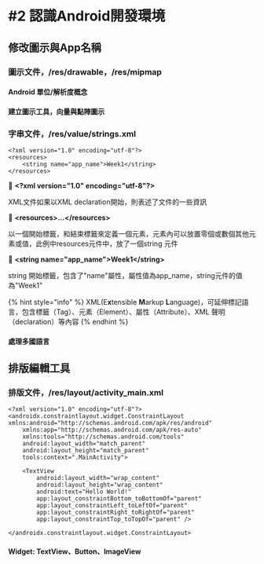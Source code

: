 # \#2 認識Android開發環境

## 修改圖示與App名稱

### 圖示文件，/res/drawable，/res/mipmap

#### Android 單位/解析度概念

#### 建立圖示工具，向量與點陣圖示

### 字串文件，/res/value/strings.xml

```markup
<?xml version="1.0" encoding="utf-8"?> 
<resources>
    <string name="app_name">Week1</string>
</resources> 
```



  🚩 **&lt;?xml version="1.0" encoding="utf-8"?&gt;**

XML文件如果以XML declaration開始，則表述了文件的一些資訊

🚩 **&lt;resources&gt;...&lt;/resources&gt;**

 以一個開始標籤，和結束標籤來定義一個元素，元素內可以放置零個或數個其他元素或值，此例中resources元件中，放了一個string 元件

🚩 **&lt;string name="app\_name"&gt;Week1&lt;/string&gt;**

 string 開始標籤，包含了"name"屬性，屬性值為app\_name，string元件的值為"Week1"

{% hint style="info" %}
XML\(E**x**tensible **M**arkup **L**anguage\)，可延伸標記語言，包含標籤（Tag）、元素（Element）、屬性（Attribute）、XML 聲明（declaration）等內容
{% endhint %}

#### 處理多國語言

## 排版編輯工具

### 排版文件，/res/layout/activity\_main.xml

```markup
<?xml version="1.0" encoding="utf-8"?>
<androidx.constraintlayout.widget.ConstraintLayout xmlns:android="http://schemas.android.com/apk/res/android"
    xmlns:app="http://schemas.android.com/apk/res-auto"
    xmlns:tools="http://schemas.android.com/tools"
    android:layout_width="match_parent"
    android:layout_height="match_parent"
    tools:context=".MainActivity">

    <TextView
        android:layout_width="wrap_content"
        android:layout_height="wrap_content"
        android:text="Hello World!"
        app:layout_constraintBottom_toBottomOf="parent"
        app:layout_constraintLeft_toLeftOf="parent"
        app:layout_constraintRight_toRightOf="parent"
        app:layout_constraintTop_toTopOf="parent" />

</androidx.constraintlayout.widget.ConstraintLayout>
```

#### Widget: TextView、Button、ImageView

